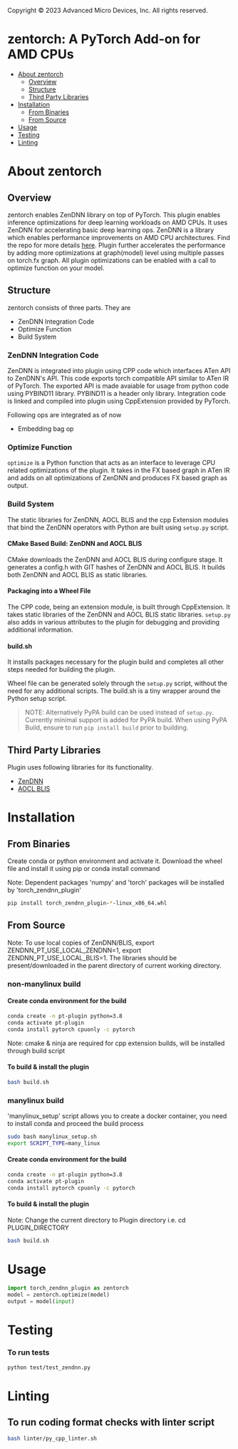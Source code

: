 Copyright &copy; 2023 Advanced Micro Devices, Inc. All rights reserved.

# zentorch: A PyTorch Add-on for AMD  CPUs

<!-- toc -->
- [About zentorch](#about-zentorch)
  - [Overview](#overview)
  - [Structure](#structure)
  - [Third Party Libraries](#third-party-libraries)
- [Installation](#installation)
  - [From Binaries](#from-binaries)
  - [From Source](#from-source)
- [Usage](#usage)
- [Testing](#testing)
- [Linting](#linting)
<!-- tocstop -->

# About zentorch

## Overview
zentorch enables ZenDNN library on top of PyTorch. This plugin enables inference optimizations for deep learning workloads on AMD CPUs. It uses ZenDNN for accelerating basic deep learning ops. ZenDNN is a library which enables performance improvements on AMD CPU architectures. Find the repo for more details [here](https://github.com/amd/ZenDNN). Plugin further accelerates the performance by adding more optimizations at graph(model) level using multiple passes on torch.fx graph. All plugin optimizations can be enabled with a call to optimize function on your model.

## Structure
zentorch consists of three parts. They are
- ZenDNN Integration Code
- Optimize Function
- Build System

### ZenDNN Integration Code
ZenDNN is integrated into plugin using CPP code which interfaces ATen API to ZenDNN's API. This code exports torch compatible API similar to ATen IR of PyTorch. The exported API is made avaiable for usage from python code using PYBIND11 library. PYBIND11 is a header only library. Integration code is linked and compiled into plugin using CppExtension provided by PyTorch.

Following ops are integrated as of now
- Embedding bag op

### Optimize Function
`optimize` is a Python function that acts as an interface to leverage CPU related optimizations of the plugin. It takes in the FX based graph in ATen IR and adds on all optimizations of ZenDNN and produces FX based graph as output.

### Build System

The static libraries for ZenDNN, AOCL BLIS and the cpp Extension modules that bind the ZenDNN operators with Python are built using `setup.py` script.

#### CMake Based Build: ZenDNN and AOCL BLIS
CMake downloads the ZenDNN and AOCL BLIS during configure stage. It generates a config.h with GIT hashes of ZenDNN and AOCL BLIS. It builds both ZenDNN and AOCL BLIS as static libraries.

#### Packaging into a Wheel File
The CPP code, being an extension module, is built through CppExtension. It takes static libraries of the ZenDNN and AOCL BLIS static libraries. `setup.py` also adds in various attributes to the plugin for debugging and providing additional information.


#### build.sh
It installs packages necessary for the plugin build and completes all other steps needed for building the plugin.

Wheel file can be generated solely through the `setup.py` script, without the need for any additional scripts. The build.sh is a tiny wrapper around the Python setup script.

> NOTE: Alternatively PyPA build can be used instead of `setup.py`. Currently minimal support is added for PyPA build. When using PyPA Build, ensure to run `pip install build` prior to building.

## Third Party Libraries
Plugin uses following libraries for its functionality.
  * [ZenDNN](https://github.com/amd/ZenDNN)
  * [AOCL BLIS](https://github.com/amd/blis)

# Installation

## From Binaries
Create conda or python environment and activate it. Download the wheel file and install it using pip or conda install command

Note: Dependent packages 'numpy' and 'torch' packages will be installed by 'torch_zendnn_plugin'
```bash
pip install torch_zendnn_plugin-*-linux_x86_64.whl
```

## From Source

Note: To use local copies of ZenDNN/BLIS, export ZENDNN_PT_USE_LOCAL_ZENDNN=1, export ZENDNN_PT_USE_LOCAL_BLIS=1.
The libraries should be present/downloaded in the parent directory of current working directory.

### non-manylinux build
#### Create conda environment for the build
```bash
conda create -n pt-plugin python=3.8
conda activate pt-plugin
conda install pytorch cpuonly -c pytorch
```

Note: cmake & ninja are required for cpp extension builds, will be installed through build script

#### To build & install the plugin
```bash
bash build.sh
```

### manylinux build
'manylinux_setup' script allows you to create a docker container, you need to install conda and proceed the build process

```bash
sudo bash manylinux_setup.sh
export SCRIPT_TYPE=many_linux
```

#### Create conda environment for the build
```bash
conda create -n pt-plugin python=3.8
conda activate pt-plugin
conda install pytorch cpuonly -c pytorch
```
#### To build & install the plugin
Note: Change the current directory to Plugin directory i.e. cd PLUGIN_DIRECTORY
```bash
bash build.sh
```

# Usage

```python
import torch_zendnn_plugin as zentorch
model = zentorch.optimize(model)
output = model(input)
```

# Testing

### To run tests
```bash
python test/test_zendnn.py
```

# Linting

## To run coding format checks with linter script
```bash
bash linter/py_cpp_linter.sh
```
